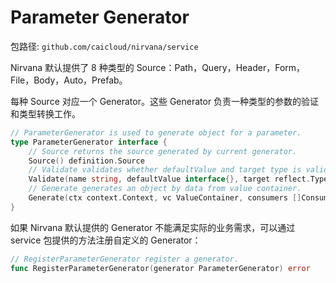 # Parameter Generator

包路径: `github.com/caicloud/nirvana/service`

Nirvana 默认提供了 8 种类型的 Source：Path，Query，Header，Form，File，Body，Auto，Prefab。

每种 Source 对应一个 Generator。这些 Generator 负责一种类型的参数的验证和类型转换工作。

```go
// ParameterGenerator is used to generate object for a parameter.
type ParameterGenerator interface {
	// Source returns the source generated by current generator.
	Source() definition.Source
	// Validate validates whether defaultValue and target type is valid.
	Validate(name string, defaultValue interface{}, target reflect.Type) error
	// Generate generates an object by data from value container.
	Generate(ctx context.Context, vc ValueContainer, consumers []Consumer, name string, target reflect.Type) (interface{}, error)
}
```

如果 Nirvana 默认提供的 Generator 不能满足实际的业务需求，可以通过 service 包提供的方法注册自定义的 Generator：
```go
// RegisterParameterGenerator register a generator.
func RegisterParameterGenerator(generator ParameterGenerator) error
```

